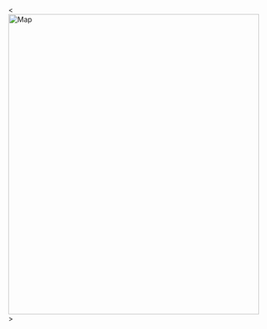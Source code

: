 <<img src="https://lh6.googleusercontent.com/lKSl_VwDV3YG21t5wSeSGpqstch64pxUEmRVtqk7AblDuIaNymTwUWuSwjMyUHCHNaEpUmTrzpyrLFGi1XfI2l4LcikOmOVQ_YM6r4STZNw5nSkWv9RwfMi8zqWIzkdGHobdFF8G" alt="Map" width="500" height="600">>

